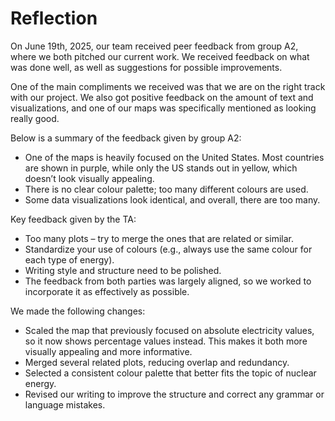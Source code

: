# Reflection

<!-- On June 19th, 2025, our team received peer feedback from group A2, where we both pitched our current work. We received feedback on what was done well, as well as possible improvements.

One of the main compliments we received was that we are on the right track with our project. We also got positive feedback on the amount of text and visualizations, and one of our maps was mentioned as looking really good.

Below is a summary of feedback that were given by group A2:
One of the maps is heavily focused on the United States. Most countries are purple while only the US stands out, being yellow, which doesn't look visually appealing.
There is no clear colour palette; too many different colours are used. 
Some data visualizations look identical and overall, there are too many.

Key feedback given by the TA:
Too many plots. Try to merge the ones that are related/similar.
Try to standardize your use of colors (e.g. always use the same color for each type of energy)
Writing style and structure need to be polished.
	
The feedback from both parties was largely aligned, so we worked to incorporate it as effectively as possible. 
We scaled the map that previously focused on absolute electricity and it now shows percentage values instead. This makes it both more visually appealing and more informative.
We also merged several plots that were related, reducing overlap. Furthermore, we selected a consistent color palette that better fits the topic of nuclear energy. 
Lastly, we revised our writing to improve the structure and correct any grammar or language mistakes. -->
On June 19th, 2025, our team received peer feedback from group A2, where we both pitched our current work. We received feedback on what was done well, as well as suggestions for possible improvements.

One of the main compliments we received was that we are on the right track with our project. We also got positive feedback on the amount of text and visualizations, and one of our maps was specifically mentioned as looking really good.

Below is a summary of the feedback given by group A2:

- One of the maps is heavily focused on the United States. Most countries are shown in purple, while only the US stands out in yellow, which doesn’t look visually appealing.
- There is no clear colour palette; too many different colours are used.
- Some data visualizations look identical, and overall, there are too many.

Key feedback given by the TA:

- Too many plots – try to merge the ones that are related or similar.
- Standardize your use of colours (e.g., always use the same colour for each type of energy).
- Writing style and structure need to be polished.
- The feedback from both parties was largely aligned, so we worked to incorporate it as effectively as possible.

We made the following changes:

- Scaled the map that previously focused on absolute electricity values, so it now shows percentage values instead. This makes it both more visually appealing and more informative.
- Merged several related plots, reducing overlap and redundancy.
- Selected a consistent colour palette that better fits the topic of nuclear energy.
- Revised our writing to improve the structure and correct any grammar or language mistakes.